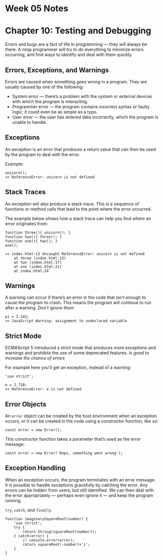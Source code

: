 # Week 05 Notes

# Chapter 10: Testing and Debugging

Errors and bugs are a fact of life in programming ― they will always be there. A ninja programmer will try to do everything to minimize errors occurring, and find ways to identify and deal with them quickly.

## Errors, Exceptions, and Warnings

Errors are caused when something goes wrong in a program. They are usually caused by one of the following:

- System error ― there’s a problem with the system or external devices with which the program is interacting.
- Programmer error ― the program contains incorrect syntax or faulty logic; it could even be as simple as a typo.
- User error ― the user has entered data incorrectly, which the program is unable to handle.

## Exceptions

An exception is an error that produces a return value that can then be used by the program to deal with the error.

Example:
```
unicorn();
<< ReferenceError: unicorn is not defined
```

## Stack Traces

An exception will also produce a stack trace. This is a sequence of functions or method calls that lead to the point where the error occurred. 

The example below shows how a stack trace can help you find where an error originates from:

```
function three(){ unicorn(); }
function two(){ three(); }
function one(){ two(); }
one();

<< index.html:13 Uncaught ReferenceError: unicorn is not defined
    at three (index.html:13)
    at two (index.html:17)
    at one (index.html:21)
    at index.html:24`
```

## Warnings

A warning can occur if there’s an error in the code that isn't enough to cause the program to crash. This means the program will continue to run after a warning. *Don't ignore them*

```
pi = 3.142;
<< JavaScript Warning: assignment to undeclared variable
```

## Strict Mode

ECMAScript 5 introduced a strict mode that produces more exceptions and warnings and prohibits the use of some deprecated features. *Is good to increase the chance of errors*

For example here you'll get an exception, instead of a warning:
```
'use strict';

e = 2.718;
<< ReferenceError: e is not defined
```

## Error Objects

An `error` object can be created by the host environment when an exception occurs, or it can be created in the code using a constructor function, like so:

```
const error = new Error();
```
This constructor function takes a parameter that’s used as the error message:
```
const error = new Error('Oops, something went wrong');
```

## Exception Handling
When an exception occurs, the program terminates with an error message. It is possible to handle exceptions gracefully by catching the error. Any errors can be hidden from users, but still identified. We can then deal with the error appropriately ― perhaps even ignore it ― and keep the program running.

`try`, `catch`, and `finally`

```
function imaginarySquareRoot(number) {
    'use strict';
    try {
        return String(squareRoot(number));
    } catch(error) {
        // console.error(error);
        return squareRoot(-number)+'i';
    }
}
```
